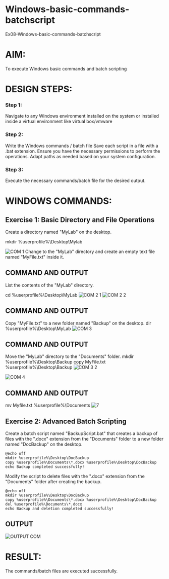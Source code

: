 # Windows-basic-commands-batchscript
Ex08-Windows-basic-commands-batchscript

# AIM:
To execute Windows basic commands and batch scripting

# DESIGN STEPS:

### Step 1:

Navigate to any Windows environment installed on the system or installed inside a virtual environment like virtual box/vmware 

### Step 2:

Write the Windows commands / batch file
Save each script in a file with a .bat extension.
Ensure you have the necessary permissions to perform the operations.
Adapt paths as needed based on your system configuration.
### Step 3:

Execute the necessary commands/batch file for the desired output. 




# WINDOWS COMMANDS:
## Exercise 1: Basic Directory and File Operations
Create a directory named "MyLab" on the desktop.

mkdir %userprofile%\Desktop\Mylab

![COM 1](https://github.com/DHIVYA050430/Windows-basic-commands-batchscript/assets/147141546/f3f94b18-b3ae-4a9b-8d9d-cf0728129c2c)
Change to the "MyLab" directory and create an empty text file named "MyFile.txt" inside it.

## COMMAND AND OUTPUT

List the contents of the "MyLab" directory.

cd %userprofile%\Desktop\MyLab
![COM 2 1](https://github.com/DHIVYA050430/Windows-basic-commands-batchscript/assets/147141546/eb63632e-399d-414f-8cd5-58bfa2cbe9c5)
![COM 2 2](https://github.com/DHIVYA050430/Windows-basic-commands-batchscript/assets/147141546/97315119-fc06-4940-89d3-aeaeed1184a3)

## COMMAND AND OUTPUT

Copy "MyFile.txt" to a new folder named "Backup" on the desktop.
dir %userprofile%\Desktop\MyLab
![COM 3](https://github.com/DHIVYA050430/Windows-basic-commands-batchscript/assets/147141546/43b2c284-d36f-4f60-9289-ed9f1e0d0331)



## COMMAND AND OUTPUT

Move the "MyLab" directory to the "Documents" folder.
mkdir %userprofile%\Desktop\Backup
copy MyFile.txt %userprofile%\Desktop\Backup
![COM 3 2](https://github.com/DHIVYA050430/Windows-basic-commands-batchscript/assets/147141546/cd0c480b-a552-44b4-9ede-ea6740f9f5f9)

![COM 4](https://github.com/DHIVYA050430/Windows-basic-commands-batchscript/assets/147141546/7f240e98-4c72-4b2b-ae87-27b01db5794d)

## COMMAND AND OUTPUT
mv Myfile.txt %userprofile%\Documents
![7](https://github.com/DHIVYA050430/Windows-basic-commands-batchscript/assets/147141546/ff76c4f1-bdcd-4a43-a5d0-d3fd3451b9d7)


## Exercise 2: Advanced Batch Scripting
Create a batch script named "BackupScript.bat" that creates a backup of files with the ".docx" extension from the
"Documents" folder to a new folder named "DocBackup" on the desktop.
```
@echo off
mkdir %userprofile%\Desktop\DocBackup
copy %userprofile%\Documents\*.docx %userprofile%\Desktop\DocBackup
echo Backup completed successfully!
```
Modify the script to delete files with the ".docx" extension from the "Documents" folder after creating the backup.
```
@echo off
mkdir %userprofile%\Desktop\DocBackup
copy %userprofile%\Documents\*.docx %userprofile%\Desktop\DocBackup
del %userprofile%\Documents\*.docx
echo Backup and deletion completed successfully!
```

## OUTPUT
![OUTPUT COM](https://github.com/DHIVYA050430/Windows-basic-commands-batchscript/assets/147141546/e2960f41-c52c-45ec-9701-586a6ca42eae)



# RESULT:
The commands/batch files are executed successfully.

